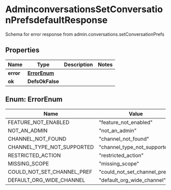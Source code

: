 

# AdminconversationsSetConversationPrefsdefaultResponse

Schema for error response from admin.conversations.setConversationPrefs

## Properties

| Name | Type | Description | Notes |
|------------ | ------------- | ------------- | -------------|
|**error** | [**ErrorEnum**](#ErrorEnum) |  |  |
|**ok** | **DefsOkFalse** |  |  |



## Enum: ErrorEnum

| Name | Value |
|---- | -----|
| FEATURE_NOT_ENABLED | &quot;feature_not_enabled&quot; |
| NOT_AN_ADMIN | &quot;not_an_admin&quot; |
| CHANNEL_NOT_FOUND | &quot;channel_not_found&quot; |
| CHANNEL_TYPE_NOT_SUPPORTED | &quot;channel_type_not_supported&quot; |
| RESTRICTED_ACTION | &quot;restricted_action&quot; |
| MISSING_SCOPE | &quot;missing_scope&quot; |
| COULD_NOT_SET_CHANNEL_PREF | &quot;could_not_set_channel_pref&quot; |
| DEFAULT_ORG_WIDE_CHANNEL | &quot;default_org_wide_channel&quot; |



